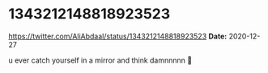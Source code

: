 # 1343212148818923523
https://twitter.com/AliAbdaal/status/1343212148818923523
**Date:** 2020-12-27

u ever catch yourself in a mirror and think damnnnnn 🥰
